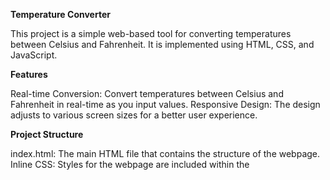 
**Temperature Converter**

This project is a simple web-based tool for converting temperatures between Celsius and Fahrenheit. It is implemented using HTML, CSS, and JavaScript.

**Features**

Real-time Conversion: Convert temperatures between Celsius and Fahrenheit in real-time as you input values.
Responsive Design: The design adjusts to various screen sizes for a better user experience.

**Project Structure**

index.html: The main HTML file that contains the structure of the webpage.
Inline CSS: Styles for the webpage are included within the <style> tag in the HTML file.
Inline JavaScript: The script for converting temperatures is included within the <script> tag in the HTML file.
Usage
Open the index.html file in any web browser.
Input a temperature in either the Celsius or Fahrenheit field.
The corresponding temperature in the other unit will be displayed automatically
